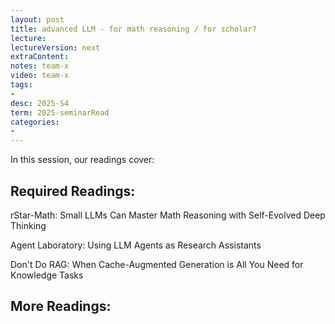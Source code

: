 ```yaml
---
layout: post
title: advanced LLM - for math reasoning / for scholar? 
lecture: 
lectureVersion: next
extraContent: 
notes: team-x
video: team-x
tags:
- 
desc: 2025-S4
term: 2025-seminarRead
categories:
- 
---
```



In this session, our readings cover: 

## Required Readings: 

rStar-Math: Small LLMs Can Master Math Reasoning with Self-Evolved Deep Thinking

Agent Laboratory: Using LLM Agents as Research Assistants

Don't Do RAG: When Cache-Augmented Generation is All You Need for Knowledge Tasks
  


## More Readings: 

